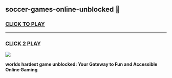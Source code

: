 
## soccer-games-online-unblocked 👋
<h3>
<a href="https://premium.freeplayer.one?title=soccer-games-online-unblocked&ref=14F">CLICK TO PLAY</a></h3>
<hr>

<h3>
<a href="https://premium.freeplayer.one?title=soccer-games-online-unblocked&ref=14F">CLICK 2 PLAY</a>
  
</h3>

<a href="https://premium.freeplayer.one?title=soccer-games-online-unblocked&ref=12F/"><img src="https://clearcache.store/games.png"></a>


**worlds hardest game unblocked: Your Gateway to Fun and Accessible Online Gaming**
